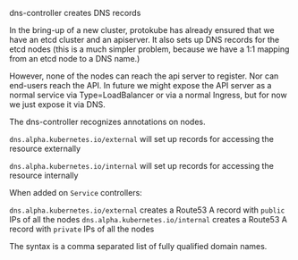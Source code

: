 dns-controller creates DNS records

In the bring-up of a new cluster, protokube has already ensured that we have an etcd cluster and an apiserver.  It also
sets up DNS records for the etcd nodes (this is a much simpler problem, because we have a 1:1 mapping from an etcd
node to a DNS name.)

However, none of the nodes can reach the api server to register.  Nor can end-users reach the API.  In future
we might expose the API server as a normal service via Type=LoadBalancer or via a normal Ingress, but for now
we just expose it via DNS.

The dns-controller recognizes annotations on nodes.

`dns.alpha.kubernetes.io/external` will set up records for accessing the resource externally

`dns.alpha.kubernetes.io/internal` will set up records for accessing the resource internally

When added on `Service` controllers:

`dns.alpha.kubernetes.io/external` creates a Route53 A record with `public` IPs of all the nodes
`dns.alpha.kubernetes.io/internal` creates a Route53 A record with `private` IPs of all the nodes

The syntax is a comma separated list of fully qualified domain names.

